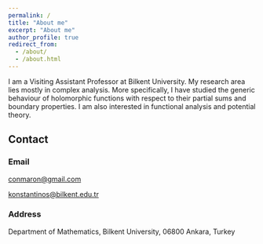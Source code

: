 ```yaml
---
permalink: /
title: "About me"
excerpt: "About me"
author_profile: true
redirect_from: 
  - /about/
  - /about.html
---
```


I am a Visiting Assistant Professor at Bilkent University. 
My research area lies mostly in complex analysis. More specifically, I have studied the generic behaviour of holomorphic functions with respect to their partial sums and boundary properties. 
I am also interested in functional analysis and potential theory.

## Contact
### Email

conmaron@gmail.com

konstantinos@bilkent.edu.tr
### Address

Department of Mathematics, Bilkent University, 06800 Ankara, Turkey
